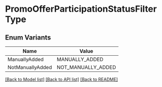 # PromoOfferParticipationStatusFilterType

## Enum Variants

| Name | Value |
|---- | -----|
| ManuallyAdded | MANUALLY_ADDED |
| NotManuallyAdded | NOT_MANUALLY_ADDED |


[[Back to Model list]](../README.md#documentation-for-models) [[Back to API list]](../README.md#documentation-for-api-endpoints) [[Back to README]](../README.md)


